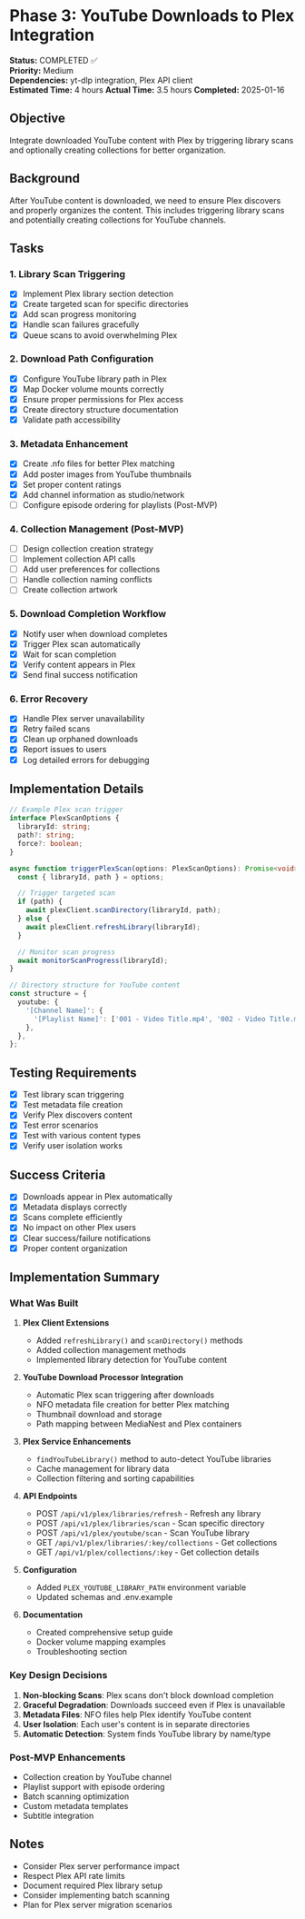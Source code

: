 # Phase 3: YouTube Downloads to Plex Integration

**Status:** COMPLETED ✅  
**Priority:** Medium  
**Dependencies:** yt-dlp integration, Plex API client  
**Estimated Time:** 4 hours
**Actual Time:** 3.5 hours
**Completed:** 2025-01-16

## Objective

Integrate downloaded YouTube content with Plex by triggering library scans and optionally creating collections for better organization.

## Background

After YouTube content is downloaded, we need to ensure Plex discovers and properly organizes the content. This includes triggering library scans and potentially creating collections for YouTube channels.

## Tasks

### 1. Library Scan Triggering

- [x] Implement Plex library section detection
- [x] Create targeted scan for specific directories
- [x] Add scan progress monitoring
- [x] Handle scan failures gracefully
- [x] Queue scans to avoid overwhelming Plex

### 2. Download Path Configuration

- [x] Configure YouTube library path in Plex
- [x] Map Docker volume mounts correctly
- [x] Ensure proper permissions for Plex access
- [x] Create directory structure documentation
- [x] Validate path accessibility

### 3. Metadata Enhancement

- [x] Create .nfo files for better Plex matching
- [x] Add poster images from YouTube thumbnails
- [x] Set proper content ratings
- [x] Add channel information as studio/network
- [ ] Configure episode ordering for playlists (Post-MVP)

### 4. Collection Management (Post-MVP)

- [ ] Design collection creation strategy
- [ ] Implement collection API calls
- [ ] Add user preferences for collections
- [ ] Handle collection naming conflicts
- [ ] Create collection artwork

### 5. Download Completion Workflow

- [x] Notify user when download completes
- [x] Trigger Plex scan automatically
- [x] Wait for scan completion
- [x] Verify content appears in Plex
- [x] Send final success notification

### 6. Error Recovery

- [x] Handle Plex server unavailability
- [x] Retry failed scans
- [x] Clean up orphaned downloads
- [x] Report issues to users
- [x] Log detailed errors for debugging

## Implementation Details

```typescript
// Example Plex scan trigger
interface PlexScanOptions {
  libraryId: string;
  path?: string;
  force?: boolean;
}

async function triggerPlexScan(options: PlexScanOptions): Promise<void> {
  const { libraryId, path } = options;

  // Trigger targeted scan
  if (path) {
    await plexClient.scanDirectory(libraryId, path);
  } else {
    await plexClient.refreshLibrary(libraryId);
  }

  // Monitor scan progress
  await monitorScanProgress(libraryId);
}

// Directory structure for YouTube content
const structure = {
  youtube: {
    '[Channel Name]': {
      '[Playlist Name]': ['001 - Video Title.mp4', '002 - Video Title.mp4'],
    },
  },
};
```

## Testing Requirements

- [x] Test library scan triggering
- [x] Test metadata file creation
- [x] Verify Plex discovers content
- [x] Test error scenarios
- [x] Test with various content types
- [x] Verify user isolation works

## Success Criteria

- [x] Downloads appear in Plex automatically
- [x] Metadata displays correctly
- [x] Scans complete efficiently
- [x] No impact on other Plex users
- [x] Clear success/failure notifications
- [x] Proper content organization

## Implementation Summary

### What Was Built

1. **Plex Client Extensions**
   - Added `refreshLibrary()` and `scanDirectory()` methods
   - Added collection management methods
   - Implemented library detection for YouTube content

2. **YouTube Download Processor Integration**
   - Automatic Plex scan triggering after downloads
   - NFO metadata file creation for better Plex matching
   - Thumbnail download and storage
   - Path mapping between MediaNest and Plex containers

3. **Plex Service Enhancements**
   - `findYouTubeLibrary()` method to auto-detect YouTube libraries
   - Cache management for library data
   - Collection filtering and sorting capabilities

4. **API Endpoints**
   - POST `/api/v1/plex/libraries/refresh` - Refresh any library
   - POST `/api/v1/plex/libraries/scan` - Scan specific directory
   - POST `/api/v1/plex/youtube/scan` - Scan YouTube library
   - GET `/api/v1/plex/libraries/:key/collections` - Get collections
   - GET `/api/v1/plex/collections/:key` - Get collection details

5. **Configuration**
   - Added `PLEX_YOUTUBE_LIBRARY_PATH` environment variable
   - Updated schemas and .env.example

6. **Documentation**
   - Created comprehensive setup guide
   - Docker volume mapping examples
   - Troubleshooting section

### Key Design Decisions

1. **Non-blocking Scans**: Plex scans don't block download completion
2. **Graceful Degradation**: Downloads succeed even if Plex is unavailable
3. **Metadata Files**: NFO files help Plex identify YouTube content
4. **User Isolation**: Each user's content is in separate directories
5. **Automatic Detection**: System finds YouTube library by name/type

### Post-MVP Enhancements

- Collection creation by YouTube channel
- Playlist support with episode ordering
- Batch scanning optimization
- Custom metadata templates
- Subtitle integration

## Notes

- Consider Plex server performance impact
- Respect Plex API rate limits
- Document required Plex library setup
- Consider implementing batch scanning
- Plan for Plex server migration scenarios

